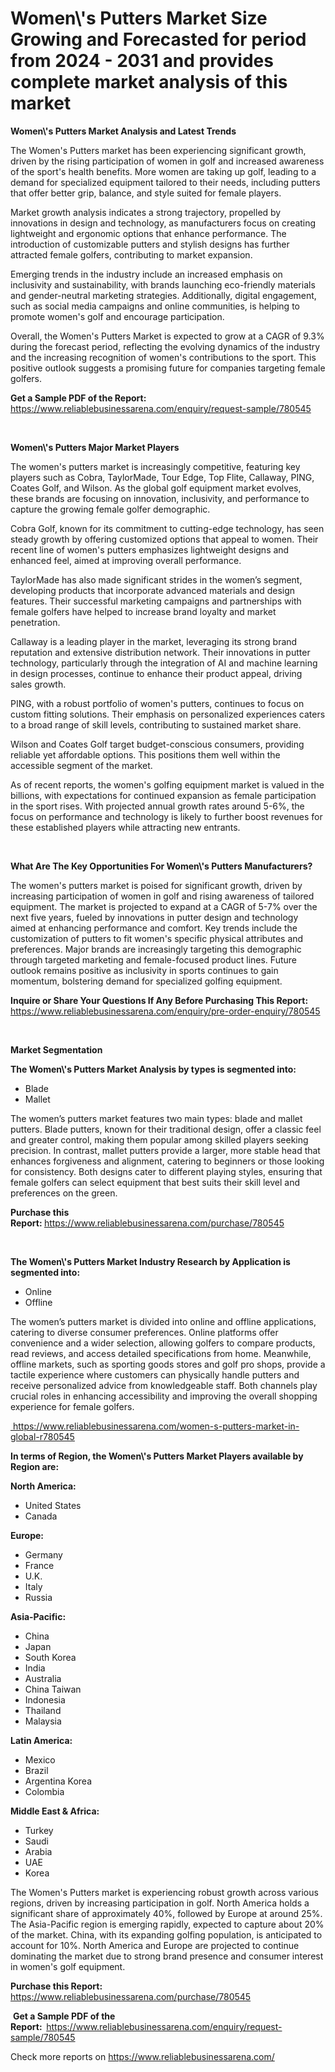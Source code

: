 <p><h1>Women\'s Putters Market Size Growing and Forecasted for period from 2024 - 2031 and provides complete market analysis of this market</h1></p><p><strong>Women\'s Putters Market Analysis and Latest Trends</strong></p>
<p><p>The Women's Putters market has been experiencing significant growth, driven by the rising participation of women in golf and increased awareness of the sport's health benefits. More women are taking up golf, leading to a demand for specialized equipment tailored to their needs, including putters that offer better grip, balance, and style suited for female players. </p><p>Market growth analysis indicates a strong trajectory, propelled by innovations in design and technology, as manufacturers focus on creating lightweight and ergonomic options that enhance performance. The introduction of customizable putters and stylish designs has further attracted female golfers, contributing to market expansion. </p><p>Emerging trends in the industry include an increased emphasis on inclusivity and sustainability, with brands launching eco-friendly materials and gender-neutral marketing strategies. Additionally, digital engagement, such as social media campaigns and online communities, is helping to promote women's golf and encourage participation. </p><p>Overall, the Women's Putters Market is expected to grow at a CAGR of 9.3% during the forecast period, reflecting the evolving dynamics of the industry and the increasing recognition of women's contributions to the sport. This positive outlook suggests a promising future for companies targeting female golfers.</p></p>
<p><strong>Get a Sample PDF of the Report:&nbsp;</strong> <a href="https://www.reliablebusinessarena.com/enquiry/request-sample/780545?utm_campaign=1990&utm_medium=2&utm_source=Github&utm_content=ia&utm_term=30122024&utm_id=womens-putters">https://www.reliablebusinessarena.com/enquiry/request-sample/780545</a></p>
<p>&nbsp;</p>
<p><strong>Women\'s Putters Major Market Players</strong></p>
<p><p>The women's putters market is increasingly competitive, featuring key players such as Cobra, TaylorMade, Tour Edge, Top Flite, Callaway, PING, Coates Golf, and Wilson. As the global golf equipment market evolves, these brands are focusing on innovation, inclusivity, and performance to capture the growing female golfer demographic.</p><p>Cobra Golf, known for its commitment to cutting-edge technology, has seen steady growth by offering customized options that appeal to women. Their recent line of women's putters emphasizes lightweight designs and enhanced feel, aimed at improving overall performance.</p><p>TaylorMade has also made significant strides in the women’s segment, developing products that incorporate advanced materials and design features. Their successful marketing campaigns and partnerships with female golfers have helped to increase brand loyalty and market penetration.</p><p>Callaway is a leading player in the market, leveraging its strong brand reputation and extensive distribution network. Their innovations in putter technology, particularly through the integration of AI and machine learning in design processes, continue to enhance their product appeal, driving sales growth.</p><p>PING, with a robust portfolio of women's putters, continues to focus on custom fitting solutions. Their emphasis on personalized experiences caters to a broad range of skill levels, contributing to sustained market share.</p><p>Wilson and Coates Golf target budget-conscious consumers, providing reliable yet affordable options. This positions them well within the accessible segment of the market.</p><p>As of recent reports, the women's golfing equipment market is valued in the billions, with expectations for continued expansion as female participation in the sport rises. With projected annual growth rates around 5-6%, the focus on performance and technology is likely to further boost revenues for these established players while attracting new entrants.</p></p>
<p>&nbsp;</p>
<p><strong>What Are The Key Opportunities For Women\'s Putters Manufacturers?</strong></p>
<p><p>The women's putters market is poised for significant growth, driven by increasing participation of women in golf and rising awareness of tailored equipment. The market is projected to expand at a CAGR of 5-7% over the next five years, fueled by innovations in putter design and technology aimed at enhancing performance and comfort. Key trends include the customization of putters to fit women's specific physical attributes and preferences. Major brands are increasingly targeting this demographic through targeted marketing and female-focused product lines. Future outlook remains positive as inclusivity in sports continues to gain momentum, bolstering demand for specialized golfing equipment.</p></p>
<p><strong>Inquire or Share Your Questions If Any Before Purchasing This Report:</strong> <a href="https://www.reliablebusinessarena.com/enquiry/pre-order-enquiry/780545?utm_campaign=1990&utm_medium=2&utm_source=Github&utm_content=ia&utm_term=30122024&utm_id=womens-putters">https://www.reliablebusinessarena.com/enquiry/pre-order-enquiry/780545</a></p>
<p>&nbsp;</p>
<p><strong>Market Segmentation</strong></p>
<p><strong>The Women\'s Putters Market Analysis by types is segmented into:</strong></p>
<p><ul><li>Blade</li><li>Mallet</li></ul></p>
<p><p>The women’s putters market features two main types: blade and mallet putters. Blade putters, known for their traditional design, offer a classic feel and greater control, making them popular among skilled players seeking precision. In contrast, mallet putters provide a larger, more stable head that enhances forgiveness and alignment, catering to beginners or those looking for consistency. Both designs cater to different playing styles, ensuring that female golfers can select equipment that best suits their skill level and preferences on the green.</p></p>
<p><strong>Purchase this Report:&nbsp;</strong><a href="https://www.reliablebusinessarena.com/purchase/780545?utm_campaign=1990&utm_medium=2&utm_source=Github&utm_content=ia&utm_term=30122024&utm_id=womens-putters">https://www.reliablebusinessarena.com/purchase/780545</a></p>
<p>&nbsp;</p>
<p><strong>The Women\'s Putters Market Industry Research by Application is segmented into:</strong></p>
<p><ul><li>Online</li><li>Offline</li></ul></p>
<p><p>The women’s putters market is divided into online and offline applications, catering to diverse consumer preferences. Online platforms offer convenience and a wider selection, allowing golfers to compare products, read reviews, and access detailed specifications from home. Meanwhile, offline markets, such as sporting goods stores and golf pro shops, provide a tactile experience where customers can physically handle putters and receive personalized advice from knowledgeable staff. Both channels play crucial roles in enhancing accessibility and improving the overall shopping experience for female golfers.</p></p>
<p><a href="https://www.reliablebusinessarena.com/women-s-putters-market-in-global-r780545?utm_campaign=1990&utm_medium=2&utm_source=Github&utm_content=ia&utm_term=30122024&utm_id=womens-putters">&nbsp;https://www.reliablebusinessarena.com/women-s-putters-market-in-global-r780545</a></p>
<p><strong>In terms of Region, the Women\'s Putters Market Players available by Region are:</strong></p>
<p>
    <p> <strong> North America: </strong>
        <ul>
            <li>United States</li>
            <li>Canada</li>
        </ul>
        </p> 
    <p> <strong> Europe: </strong>
        <ul>
            <li>Germany</li>
            <li>France</li>
            <li>U.K.</li>
            <li>Italy</li>
            <li>Russia</li>
        </ul>
        </p> 
    <p> <strong> Asia-Pacific: </strong>
        <ul>
            <li>China</li>
            <li>Japan</li>
            <li>South Korea</li>
            <li>India</li>
            <li>Australia</li>
            <li>China Taiwan</li>
            <li>Indonesia</li>
            <li>Thailand</li>
            <li>Malaysia</li>
        </ul>
        </p> 
    <p> <strong> Latin America: </strong>
        <ul>
            <li>Mexico</li>
            <li>Brazil</li>
            <li>Argentina Korea</li>
            <li>Colombia</li>
        </ul>
        </p> 
    <p> <strong> Middle East & Africa: </strong>
        <ul>
            <li>Turkey</li>
            <li>Saudi</li>
            <li>Arabia</li>
            <li>UAE</li>
            <li>Korea</li>
        </ul>
    </p>
    </p>
<p><p>The Women's Putters market is experiencing robust growth across various regions, driven by increasing participation in golf. North America holds a significant share of approximately 40%, followed by Europe at around 25%. The Asia-Pacific region is emerging rapidly, expected to capture about 20% of the market. China, with its expanding golfing population, is anticipated to account for 10%. North America and Europe are projected to continue dominating the market due to strong brand presence and consumer interest in women's golf equipment.</p></p>
<p><strong>Purchase this Report: </strong><a href="https://www.reliablebusinessarena.com/purchase/780545?utm_campaign=1990&utm_medium=2&utm_source=Github&utm_content=ia&utm_term=30122024&utm_id=womens-putters">https://www.reliablebusinessarena.com/purchase/780545</a></p>
<p>&nbsp;<strong>Get a Sample PDF of the Report:&nbsp;&nbsp;</strong><a href="https://www.reliablebusinessarena.com/enquiry/request-sample/780545?utm_campaign=1990&utm_medium=2&utm_source=Github&utm_content=ia&utm_term=30122024&utm_id=womens-putters">https://www.reliablebusinessarena.com/enquiry/request-sample/780545</a></p>
<p><strong></strong></p>
<p>Check more reports on <a href="https://www.reliablebusinessarena.com/?utm_campaign=1990&utm_medium=2&utm_source=Github&utm_content=ia&utm_term=30122024&utm_id=womens-putters">https://www.reliablebusinessarena.com/</a></p>